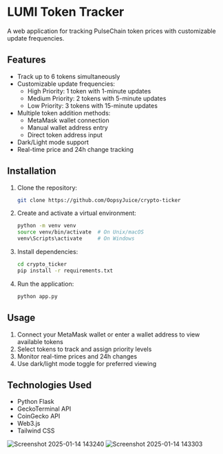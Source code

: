 
# LUMI Token Tracker

A web application for tracking PulseChain token prices with customizable update frequencies.

## Features

- Track up to 6 tokens simultaneously
- Customizable update frequencies:
  - High Priority: 1 token with 1-minute updates
  - Medium Priority: 2 tokens with 5-minute updates
  - Low Priority: 3 tokens with 15-minute updates
- Multiple token addition methods:
  - MetaMask wallet connection
  - Manual wallet address entry
  - Direct token address input
- Dark/Light mode support
- Real-time price and 24h change tracking

## Installation

1. Clone the repository:

   ```bash
   git clone https://github.com/OopsyJuice/crypto-ticker
   ```

2. Create and activate a virtual environment:

   ```bash
   python -m venv venv
   source venv/bin/activate  # On Unix/macOS
   venv\Scripts\activate     # On Windows
   ```

3. Install dependencies:

   ```bash
   cd crypto_ticker
   pip install -r requirements.txt
   ```

4. Run the application:
   ```bash
   python app.py
   ```

## Usage

1. Connect your MetaMask wallet or enter a wallet address to view available tokens
2. Select tokens to track and assign priority levels
3. Monitor real-time prices and 24h changes
4. Use dark/light mode toggle for preferred viewing

## Technologies Used

- Python Flask
- GeckoTerminal API
- CoinGecko API
- Web3.js
- Tailwind CSS

![Screenshot 2025-01-14 143240](https://github.com/user-attachments/assets/bd9a2f7b-4b65-49d4-a033-a3a6389497ad)
![Screenshot 2025-01-14 143303](https://github.com/user-attachments/assets/630c66ff-8881-4e60-bdad-8809d735b824)

